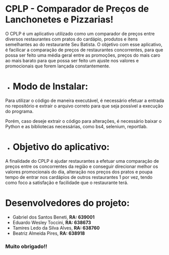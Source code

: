 # CPLP - Comparador de Preços de Lanchonetes e Pizzarias!
O CPLP é um aplicativo utilizado como um comparador de preços entre diversos restaurantes com pratos do cardápio, produtos e itens semelhantes ao do restaurante Seu Batista. O objetivo com esse aplicativo, é facilicar a comparação de preços de restaurantes concorrentes, para que possa ser feito uma média geral entre as promoções, preços do mais caro ao mais barato para que possa ser feito um ajuste nos valores e promocionais que forem lançada constantemente.

- # Modo de Instalar:
Para utilizar o código de maneira executável, é necessário efetuar a entrada no repositório e extrair o arquivo correto para que seja possível a execução do programa.

Porém, caso deseje extrair o código para alterações, é necessário baixar o Python e as bibliotecas necessárias, como bs4, selenium, reportlab.

- # Objetivo do aplicativo:
A finalidade do CPLP é ajudar restaurantes a efetuar uma comparação de preços entre os concorrentes da região e conseguir direcionar melhor os valores promocionais do dia, alteração nos preços dos pratos e poupa tempo de entrar nos cardápios de outros restaurantes 1 por vez, tendo como foco a satisfação e facilidade que o restaurante terá.

# Desenvolvedores do projeto:
- Gabriel dos Santos Beneti, **RA: 639001**
- Eduardo Wesley Toccini, **RA: 638673**
- Tamires Ledo da Silva Alves, **RA: 638760**
- Beatriz Almeida Pires, **RA: 638918**


### Muito obrigado!!

